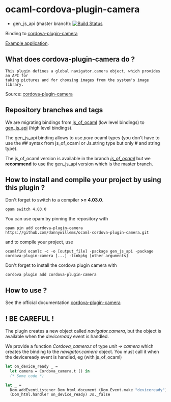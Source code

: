 # ocaml-cordova-plugin-camera

* gen_js_api (master branch): [![Build Status](https://travis-ci.org/dannywillems/ocaml-cordova-plugin-camera.svg?branch=master)](https://travis-ci.org/dannywillems/ocaml-cordova-plugin-camera)

Binding to
[cordova-plugin-camera](https://github.com/apache/cordova-plugin-camera)

[Example
application](https://github.com/dannywillems/ocaml-cordova-plugin-camera-example).

## What does cordova-plugin-camera do ?

```
This plugin defines a global navigator.camera object, which provides an API for
taking pictures and for choosing images from the system's image library.
```

Source: [cordova-plugin-camera](https://github.com/apache/cordova-plugin-camera)

## Repository branches and tags

We are migrating bindings from
[js_of_ocaml](https://github.com/ocsigen/js_of_ocaml) (low level bindings) to
[gen_js_api](https://github.com/lexifi/gen_js_api) (high level bindings).

The gen_js_api binding allows to use *pure* ocaml types (you don't have to use
the ## syntax from js_of_ocaml or Js.string type but only # and string type).

The js_of_ocaml version is available in the branch
[*js_of_ocaml*](https://github.com/dannywillems/ocaml-cordova-plugin-camera/tree/js_of_ocaml)
but we **recommend** to use the gen_js_api version which is the master branch.

## How to install and compile your project by using this plugin ?

Don't forget to switch to a compiler **>= 4.03.0**.
```Shell
opam switch 4.03.0
```

You can use opam by pinning the repository with
```Shell
opam pin add cordova-plugin-camera https://github.com/dannywillems/ocaml-cordova-plugin-camera.git
```

and to compile your project, use
```Shell
ocamlfind ocamlc -c -o [output_file] -package gen_js_api -package cordova-plugin-camera [...] -linkpkg [other arguments]
```

Don't forget to install the cordova plugin camera with
```Shell
cordova plugin add cordova-plugin-camera
```

## How to use ?

See the official documentation
[cordova-plugin-camera](https://github.com/apache/cordova-plugin-camera)

## ! BE CAREFUL !

The plugin creates a new object called *navigator.camera*, but the object is
available when the *deviceready* event is handled.

We provide a function *Cordova_camera.t* of type *unit -> camera* which creates the
binding to the *navigator.camera* object. You must call it when the deviceready
event is handled, eg (with js_of_ocaml)

```OCaml
let on_device_ready _ =
  let camera = Cordova_camera.t () in
  (* Some code *)

let _ =
  Dom.addEventListener Dom_html.document (Dom.Event.make "deviceready")
  (Dom_html.handler on_device_ready) Js._false
```
